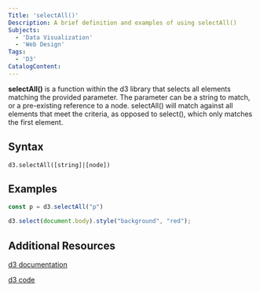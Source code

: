 ```yaml
---
Title: 'selectAll()'
Description: A brief definition and examples of using selectAll()
Subjects: 
  - 'Data Visualization'
  - 'Web Design'
Tags:
  - 'D3'
CatalogContent:
---
```


**selectAll()** is a function within the d3 library that selects all elements matching the provided parameter. The parameter can be a string to match, or a pre-existing reference to a node. selectAll() will match against all elements that meet the criteria, as opposed to select(), which only matches the first element.

## Syntax

```pseudo
d3.selectAll([string]|[node])
```

## Examples

```js
const p = d3.selectAll("p")
```

```js
d3.select(document.body).style("background", "red");
```

## Additional Resources
[d3 documentation](https://d3js.org/d3-selection/selecting#selectAll "Official documentation")

[d3 code](https://github.com/d3/d3-selection/blob/main/src/selectAll.js "GitHub Repository")